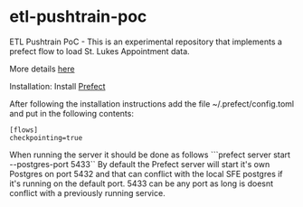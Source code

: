 # etl-pushtrain-poc
ETL Pushtrain PoC - This is an experimental repository that implements a prefect flow to load St. Lukes Appointment data.

More details [here](https://www.notion.so/Push-Train-ETL-eb0388d0784846b8b352705b9fd1beb3)

Installation:
Install [Prefect](https://docs.prefect.io/core/getting_started/installation.html)

After following the installation instructions add the file ~/.prefect/config.toml and put in the following contents:

```
[flows]
checkpointing=true
```

When running the server it should be done as follows 
```prefect server start --postgres-port 5433``
By default the Prefect server will start it's own Postgres on port 5432 and that can conflict with the local SFE postgres if it's running on the default port. 5433 can be any port as long is doesnt conflict with a previously running service. 